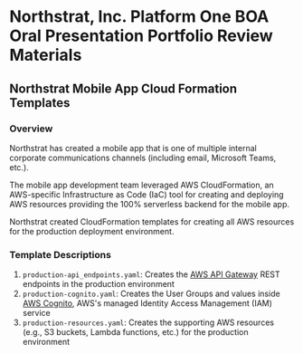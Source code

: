 # Northstrat, Inc. Platform One BOA Oral Presentation Portfolio Review Materials

## Northstrat Mobile App Cloud Formation Templates

### Overview

Northstrat has created a mobile app that is one of multiple
internal corporate communications channels (including email, Microsoft
Teams, etc.).

The mobile app development team leveraged AWS CloudFormation, an 
AWS-specific Infrastructure as Code (IaC) tool for creating and 
deploying AWS resources providing the 100% serverless backend
for the mobile app.

Northstrat created CloudFormation templates for creating all AWS
resources for the production deployment environment.

### Template Descriptions

1. `production-api_endpoints.yaml`: Creates the [AWS API Gateway](https://aws.amazon.com/api-gateway/) REST endpoints in the production  environment 
1. `production-cognito.yaml`: Creates the User Groups and values inside [AWS Cognito](https://aws.amazon.com/cognito/), AWS's managed Identity Access Management (IAM) service 
1. `production-resources.yaml`: Creates the supporting AWS resources (e.g., S3 buckets, Lambda functions, etc.) for the production environment
